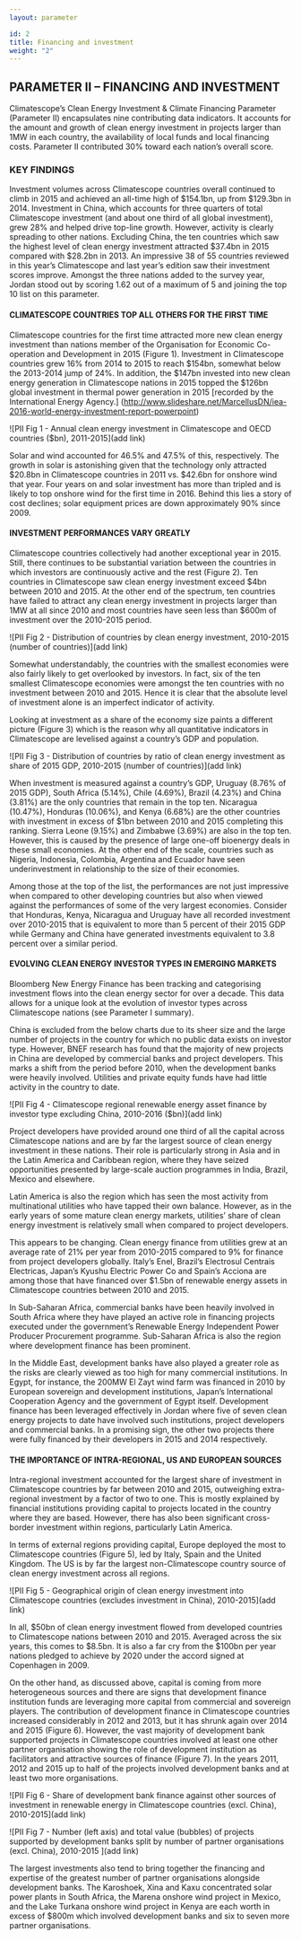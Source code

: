 ```yaml
---
layout: parameter

id: 2
title: Financing and investment
weight: "2"
---
```


## <b>PARAMETER II – FINANCING AND INVESTMENT</b>

Climatescope’s Clean Energy Investment & Climate Financing Parameter (Parameter II) encapsulates nine contributing data indicators. It accounts for the amount and growth of clean energy investment in projects larger than 1MW in each country, the availability of local funds and local financing costs. Parameter II contributed 30% toward each nation’s overall score.

### <b>KEY FINDINGS</b>

Investment volumes across Climatescope countries overall continued to climb in 2015 and achieved an all-time high of $154.1bn, up from $129.3bn in 2014. Investment in China, which accounts for three quarters of total Climatescope investment (and about one third of all global investment), grew 28% and helped drive top-line growth.  However, activity is clearly spreading to other nations. Excluding China, the ten countries which saw the highest level of clean energy investment attracted $37.4bn in 2015 compared with $28.2bn in 2013. An impressive 38 of 55 countries reviewed in this year’s Climatescope and last year’s edition saw their investment scores improve. Amongst the three nations added to the survey year, Jordan stood out by scoring 1.62 out of a maximum of 5 and joining the top 10 list on this parameter. 

#### CLIMATESCOPE COUNTRIES TOP ALL OTHERS FOR THE FIRST TIME

Climatescope countries for the first time attracted more new clean energy investment than nations member of the Organisation for Economic Co-operation and Development in 2015 (Figure 1). Investment in Climatescope countries grew 16% from 2014 to 2015 to reach $154bn, somewhat below the 2013-2014 jump of 24%. In addition, the $147bn invested into new clean energy generation in Climatescope nations in 2015 topped the $126bn global investment in thermal power generation in 2015 [recorded by the International Energy Agency.] (http://www.slideshare.net/MarcellusDN/iea-2016-world-energy-investment-report-powerpoint)    

![PII Fig 1 - Annual clean energy investment in Climatescope and OECD countries ($bn), 2011-2015](add link)

Solar and wind accounted for 46.5% and 47.5% of this, respectively. The growth in solar is astonishing given that the technology only attracted $20.8bn in Climatescope countries in 2011 vs. $42.6bn for onshore wind that year. Four years on and solar investment has more than tripled and is likely to top onshore wind for the first time in 2016. Behind this lies a story of cost declines; solar equipment prices are down approximately 90% since 2009. 

#### INVESTMENT PERFORMANCES VARY GREATLY

Climatescope countries collectively had another exceptional year in 2015. Still, there continues to be substantial variation between the countries in which investors are continuously active and the rest (Figure 2). Ten countries in Climatescope saw clean energy investment exceed $4bn between 2010 and 2015. At the other end of the spectrum, ten countries have failed to attract any clean energy investment in projects larger than 1MW at all since 2010 and most countries have seen less than $600m of investment over the 2010-2015 period. 

![PII Fig 2 - Distribution of countries by clean energy investment, 2010-2015 (number of countries)](add link)

Somewhat understandably, the countries with the smallest economies were also fairly likely to get overlooked by investors.  In fact, six of the ten smallest Climatescope economies were amongst the ten countries with no investment between 2010 and 2015. Hence it is clear that the absolute level of investment alone is an imperfect indicator of activity. 

Looking at investment as a share of the economy size paints a different picture (Figure 3) which is the reason why all quantitative indicators in Climatescope are levelised against a country’s GDP and population.  

![PII Fig 3 - Distribution of countries by ratio of clean energy investment as share of 2015 GDP, 2010-2015 (number of countries)](add link)

When investment is measured against a country’s GDP, Uruguay (8.76% of 2015 GDP), South Africa (5.14%), Chile (4.69%), Brazil (4.23%) and China (3.81%) are the only countries that remain in the top ten. Nicaragua (10.47%), Honduras (10.06%), and Kenya (6.68%) are the other countries with investment in excess of $1bn between 2010 and 2015 completing this ranking. Sierra Leone (9.15%) and Zimbabwe (3.69%) are also in the top ten. However, this is caused by the presence of large one-off bioenergy deals in these small economies. At the other end of the scale, countries such as Nigeria, Indonesia, Colombia, Argentina and Ecuador have seen underinvestment in relationship to the size of their economies. 

Among those at the top of the list, the performances are not just impressive when compared to other developing countries but also when viewed against the performances of some of the very largest economies.  Consider that Honduras, Kenya, Nicaragua and Uruguay have all recorded investment over 2010-2015 that is equivalent to more than 5 percent of their 2015 GDP while Germany and China have generated investments equivalent to 3.8 percent over a similar period.  

#### EVOLVING CLEAN ENERGY INVESTOR TYPES IN EMERGING MARKETS

Bloomberg New Energy Finance has been tracking and categorising investment flows into the clean energy sector for over a decade. This data allows for a unique look at the evolution of investor types across Climatescope nations (see Parameter I summary).

China is excluded from the below charts due to its sheer size and the large number of projects in the country for which no public data exists on investor type. However, BNEF research has found that the majority of new projects in China are developed by commercial banks and project developers. This marks a shift from the period before 2010, when the development banks were heavily involved. Utilities and private equity funds have had little activity in the country to date.  

![PII Fig 4 - Climatescope regional renewable energy asset finance by investor type excluding China, 2010-2016 ($bn)](add link)

Project developers have provided around one third of all the capital across Climatescope nations and are by far the largest source of clean energy investment in these nations. Their role is particularly strong in Asia and in the Latin America and Caribbean region, where they have seized opportunities presented by large-scale auction programmes in India, Brazil, Mexico and elsewhere. 

Latin America is also the region which has seen the most activity from multinational utilities who have tapped their own balance. However, as in the early years of some mature clean energy markets, utilities’ share of clean energy investment is relatively small when compared to project developers. 

This appears to be changing. Clean energy finance from utilities grew at an average rate of 21% per year from 2010-2015 compared to 9% for finance from project developers globally. Italy’s Enel, Brazil’s Electrosul Centrais Electricas, Japan’s Kyushu Electric Power Co and Spain’s Acciona are among those that have financed over $1.5bn of renewable energy assets in Climatescope countries between 2010 and 2015.

In Sub-Saharan Africa, commercial banks have been heavily involved in South Africa where they have played an active role in financing projects executed under the government’s Renewable Energy Independent Power Producer Procurement programme. Sub-Saharan Africa is also the region where development finance has been prominent. 

In the Middle East, development banks have also played a greater role as the risks are clearly viewed as too high for many commercial institutions. In Egypt, for instance, the 200MW El Zayt wind farm was financed in 2010 by European sovereign and development institutions, Japan’s International Cooperation Agency and the government of Egypt itself. Development finance has been leveraged effectively in Jordan where five of seven clean energy projects to date have involved such institutions, project developers and commercial banks. In a promising sign, the other two projects there were fully financed by their developers in 2015 and 2014 respectively.

#### THE IMPORTANCE OF INTRA-REGIONAL, US AND EUROPEAN SOURCES 

Intra-regional investment accounted for the largest share of investment in Climatescope countries by far between 2010 and 2015, outweighing extra-regional investment by a factor of two to one. This is mostly explained by financial institutions providing capital to projects located in the country where they are based. However, there has also been significant cross-border investment within regions, particularly Latin America. 

In terms of external regions providing capital, Europe deployed the most to Climatescope countries (Figure 5), led by Italy, Spain and the United Kingdom. The US is by far the largest non-Climatescope country source of clean energy investment across all regions. 

![PII Fig 5 - Geographical origin of clean energy investment into Climatescope countries (excludes investment in China), 2010-2015](add link)

In all, $50bn of clean energy investment flowed from developed countries to Climatescope nations between 2010 and 2015. Averaged across the six years, this comes to $8.5bn. It is also a far cry from the $100bn per year nations pledged to achieve by 2020 under the accord signed at Copenhagen in 2009.

On the other hand, as discussed above, capital is coming from more heterogeneous sources and there are signs that development finance institution funds are leveraging more capital from commercial and sovereign players.  The contribution of development finance in Climatescope countries increased considerably in 2012 and 2013, but it has shrunk again over 2014 and 2015 (Figure 6).  However, the vast majority of development bank supported projects in Climatescope countries involved at least one other partner organisation showing the role of development institution as facilitators and attractive sources of finance (Figure 7). In the years 2011, 2012 and 2015 up to half of the projects involved development banks and at least two more organisations. 

![PII Fig 6 - Share of development bank finance against other sources of investment in renewable energy in Climatescope countries (excl. China), 2010-2015](add link)

![PII Fig 7 - Number (left axis) and total value (bubbles) of projects supported by development banks split by number of partner organisations (excl. China), 2010-2015 ](add link)

The largest investments also tend to bring together the financing and expertise of the greatest number of partner organisations alongside development banks. The Karoshoek, Xina and Kaxu concentrated solar power plants in South Africa, the Marena onshore wind project in Mexico, and the Lake Turkana onshore wind project in Kenya are each worth in excess of $800m which involved development banks and six to seven more partner organisations.  
 


